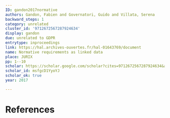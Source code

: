 ```yaml
---
ID: gandon2017normative
authors: Gandon, Fabien and Governatori, Guido and Villata, Serena
backward_steps: 1
category: unrelated
cluster_id: '9712672567287924634'
display: gandon
due: unrelated to GDPR
entrytype: inproceedings
link: https://hal.archives-ouvertes.fr/hal-01643769/document
name: Normative requirements as linked data
place: JURIX
pp: 1--10
scholar: https://scholar.google.com/scholar?cites=9712672567287924634&as_sdt=2005&sciodt=0,5&hl=en
scholar_id: msfgcD1YyoYJ
scholar_ok: true
year: 2017

---
```


# References

